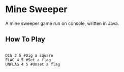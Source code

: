 # Mine Sweeper

A mine sweeper game run on console, written in Java.

## How To Play

```

DIG 3 5 #Dig a square
FLAG 4 5 #Set a flag
UNFLAG 4 5 #Unset a flag

```
